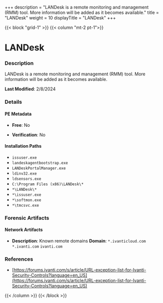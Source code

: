 +++
description = "LANDesk is a remote monitoring and management (RMM) tool. More information will be added as it becomes available."
title = "LANDesk"
weight = 10
displayTitle = "LANDesk"
+++


{{< block "grid-1" >}}
{{< column "mt-2 pt-1">}}

# LANDesk


### Description

LANDesk is a remote monitoring and management (RMM) tool. More information will be added as it becomes available.



**Last Modified**: 2/8/2024

### Details


#### PE Metadata


- **Free**: No

- **Verification**: No




#### Installation Paths
- `issuser.exe`
- `landeskagentbootstrap.exe`
- `LANDeskPortalManager.exe`
- `ldinv32.exe`
- `ldsensors.exe`
- `C:\Program Files (x86)\LANDesk\*`
- `*\LANDesk\*`
- `*\issuser.exe`
- `*\softmon.exe`
- `*\tmcsvc.exe`

### Forensic Artifacts




#### Network Artifacts

- **Description**: Known remote domains
  **Domain**: `*.ivanticloud.com` `*.ivanti.com` `ivanti.com`





### References
- [https://forums.ivanti.com/s/article/URL-exception-list-for-Ivanti-Security-Controls?language=en_US](https://forums.ivanti.com/s/article/URL-exception-list-for-Ivanti-Security-Controls?language=en_US)



{{< /column >}}
{{< /block >}}
